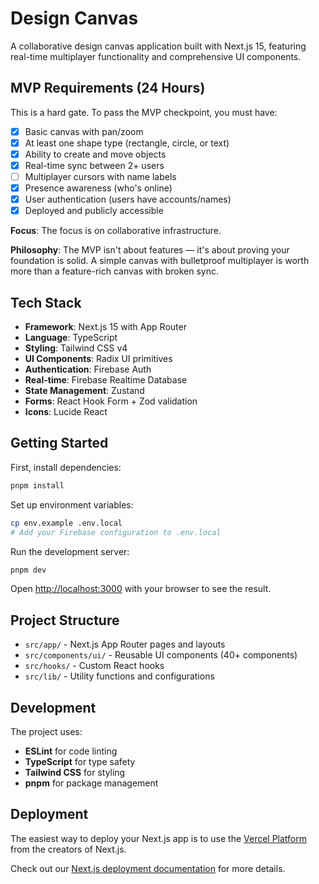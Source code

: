 # Design Canvas

A collaborative design canvas application built with Next.js 15, featuring real-time multiplayer functionality and comprehensive UI components.

## MVP Requirements (24 Hours)

This is a hard gate. To pass the MVP checkpoint, you must have:

- [x] Basic canvas with pan/zoom
- [x] At least one shape type (rectangle, circle, or text)
- [x] Ability to create and move objects
- [x] Real-time sync between 2+ users
- [ ] Multiplayer cursors with name labels
- [x] Presence awareness (who's online)
- [x] User authentication (users have accounts/names)
- [x] Deployed and publicly accessible

**Focus**: The focus is on collaborative infrastructure.

**Philosophy**: The MVP isn't about features — it's about proving your foundation is solid. A simple canvas with bulletproof multiplayer is worth more than a feature-rich canvas with broken sync.

## Tech Stack

- **Framework**: Next.js 15 with App Router
- **Language**: TypeScript
- **Styling**: Tailwind CSS v4
- **UI Components**: Radix UI primitives
- **Authentication**: Firebase Auth
- **Real-time**: Firebase Realtime Database
- **State Management**: Zustand
- **Forms**: React Hook Form + Zod validation
- **Icons**: Lucide React

## Getting Started

First, install dependencies:

```bash
pnpm install
```

Set up environment variables:

```bash
cp env.example .env.local
# Add your Firebase configuration to .env.local
```

Run the development server:

```bash
pnpm dev
```

Open [http://localhost:3000](http://localhost:3000) with your browser to see the result.

## Project Structure

- `src/app/` - Next.js App Router pages and layouts
- `src/components/ui/` - Reusable UI components (40+ components)
- `src/hooks/` - Custom React hooks
- `src/lib/` - Utility functions and configurations

## Development

The project uses:

- **ESLint** for code linting
- **TypeScript** for type safety
- **Tailwind CSS** for styling
- **pnpm** for package management

## Deployment

The easiest way to deploy your Next.js app is to use the [Vercel Platform](https://vercel.com/new?utm_medium=default-template&filter=next.js&utm_source=create-next-app&utm_campaign=create-next-app-readme) from the creators of Next.js.

Check out our [Next.js deployment documentation](https://nextjs.org/docs/app/building-your-application/deploying) for more details.
